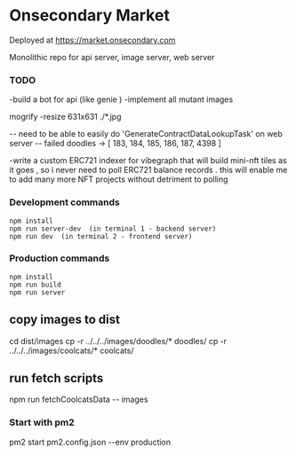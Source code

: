# Onsecondary Market  
 
 Deployed at https://market.onsecondary.com
 
  
 Monolithic repo for api server, image server, web server 


### TODO  
 
 -build a bot for api (like genie ) 
 -implement all mutant images 
 



 mogrify -resize 631x631 ./*.jpg


 -- need to be able to easily do 'GenerateContractDataLookupTask' on web server 
-- failed doodles -> [ 183, 184, 185, 186, 187, 4398 ]

 


 -write a custom ERC721 indexer for vibegraph that will build mini-nft tiles as it goes , so i never need to poll ERC721 balance records . this will enable me to add many more NFT projects without detriment to polling 

### Development commands
```
npm install
npm run server-dev  (in terminal 1 - backend server)
npm run dev  (in terminal 2 - frontend server)
```

### Production commands
```
npm install
npm run build
npm run server
```
 
## copy images to dist 
cd dist/images
cp -r ../../../images/doodles/* doodles/
cp -r ../../../images/coolcats/* coolcats/


## run fetch scripts 
npm run fetchCoolcatsData -- images



 ### Start with pm2 
 pm2 start pm2.config.json --env production 


